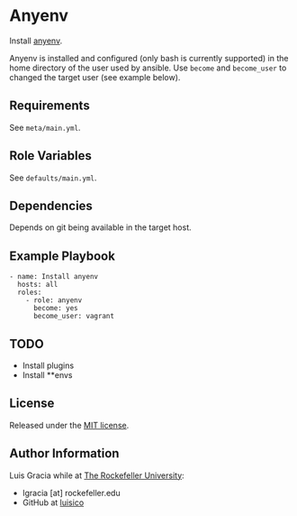 Anyenv
======
Install [anyenv](https://github.com/anyenv/anyenv).

Anyenv is installed and configured (only bash is currently supported) in the home directory of the user used by ansible. Use `become` and `become_user` to changed the target user (see example below).

Requirements
------------
See `meta/main.yml`.

Role Variables
--------------
See `defaults/main.yml`.

Dependencies
------------
Depends on git being available in the target host.

Example Playbook
----------------
```
- name: Install anyenv
  hosts: all
  roles:
    - role: anyenv
      become: yes
      become_user: vagrant
```

TODO
----
- Install plugins
- Install **envs

License
-------
Released under the [MIT license](https://opensource.org/licenses/MIT).

Author Information
------------------
Luis Gracia while at [The Rockefeller University](https://www.rockefeller.edu):
- lgracia [at] rockefeller.edu
- GitHub at [luisico](https://github.com/luisico)

